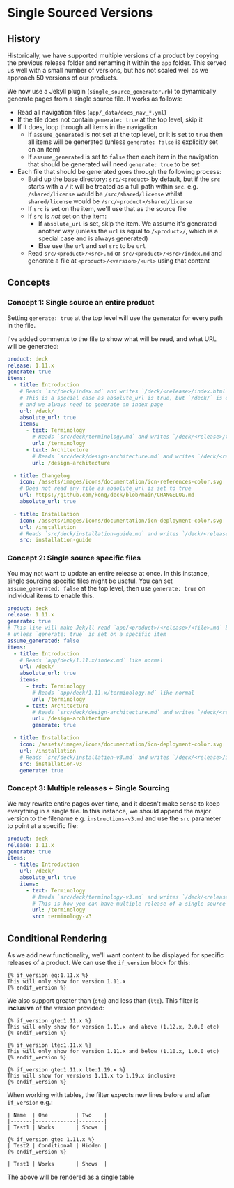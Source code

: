 # Single Sourced Versions

## History

Historically, we have supported multiple versions of a product by copying the previous release folder and renaming it within the `app` folder. This served us well with a small number of versions, but has not scaled well as we approach 50 versions of our products.

We now use a Jekyll plugin (`single_source_generator.rb`) to dynamically generate pages from a single source file. It works as follows:

- Read all navigation files (`app/_data/docs_nav_*.yml`)
- If the file does not contain `generate: true` at the top level, skip it
- If it does, loop through all items in the navigation
  - If `assume_generated` is not set at the top level, or it is set to `true` then all items will be generated (unless `generate: false` is explicitly set on an item)
  - If `assume_generated` is set to `false` then each item in the navigation that should be generated will need `generate: true` to be set
- Each file that should be generated goes through the following process:
  - Build up the base directory: `src/<product>` by default, but if the `src` starts with a `/` it will be treated as a full path within `src`. e.g. `/shared/license` would be `/src/shared/license` whilst `shared/license` would be `/src/<product>/shared/license`
  - If `src` is set on the item, we'll use that as the source file
  - If `src` is _not_ set on the item:
    - If `absolute_url` is set, skip the item. We assume it's generated another way (unless the `url` is equal to `/<product>/`, which is a special case and is always generated)
    - Else use the `url` and set `src` to be `url`
  - Read `src/<product>/<src>.md` or `src/<product>/<src>/index.md` and generate a file at `<product>/<version>/<url>` using that content

## Concepts

### Concept 1: Single source an entire product

Setting `generate: true` at the top level will use the generator for every path in the file.

I've added comments to the file to show what will be read, and what URL will be generated:

```yaml
product: deck
release: 1.11.x
generate: true
items:
  - title: Introduction
    # Reads `src/deck/index.md` and writes `/deck/<release>/index.html`
    # This is a special case as absolute_url is true, but `/deck/` is equal to `/<product>/`
    # and we always need to generate an index page
    url: /deck/
    absolute_url: true
    items:
      - text: Terminology
        # Reads `src/deck/terminology.md` and writes `/deck/<release>/terminology/index.html`
        url: /terminology
      - text: Architecture
        # Reads `src/deck/design-architecture.md` and writes `/deck/<release>/design-architecture/index.html`
        url: /design-architecture

  - title: Changelog
    icon: /assets/images/icons/documentation/icn-references-color.svg
    # Does not read any file as absolute_url is set to true
    url: https://github.com/kong/deck/blob/main/CHANGELOG.md
    absolute_url: true

  - title: Installation
    icon: /assets/images/icons/documentation/icn-deployment-color.svg
    url: /installation
    # Reads `src/deck/installation-guide.md` and writes `/deck/<release>/installation/index.html`
    src: installation-guide
```

### Concept 2: Single source specific files

You may not want to update an entire release at once. In this instance, single sourcing specific files might be useful. You can set `assume_generated: false` at the top level, then use `generate: true` on individual items to enable this.

```yaml
product: deck
release: 1.11.x
generate: true
# This line will make Jekyll read `app/<product>/<release>/<file>.md` by default
# unless `generate: true` is set on a specific item
assume_generated: false
items:
  - title: Introduction
    # Reads `app/deck/1.11.x/index.md` like normal
    url: /deck/
    absolute_url: true
    items:
      - text: Terminology
        # Reads `app/deck/1.11.x/terminology.md` like normal
        url: /terminology
      - text: Architecture
        # Reads `src/deck/design-architecture.md` and writes `/deck/<release>/design-architecture/index.html`
        url: /design-architecture
        generate: true

  - title: Installation
    icon: /assets/images/icons/documentation/icn-deployment-color.svg
    url: /installation
    # Reads `src/deck/installation-v3.md` and writes `/deck/<release>/installation/index.html`
    src: installation-v3
    generate: true
```

### Concept 3: Multiple releases + Single Sourcing

We may rewrite entire pages over time, and it doesn't make sense to keep everything in a single file. In this instance, we should append the major version to the filename e.g. `instructions-v3.md` and use the `src` parameter to point at a specific file:

```yaml
product: deck
release: 1.11.x
generate: true
items:
  - title: Introduction
    url: /deck/
    absolute_url: true
    items:
      - text: Terminology
        # Reads `src/deck/terminology-v3.md` and writes `/deck/<release>/terminology/index.html`
        # This is how you can have multiple release of a single source file when completely rewriting content
        url: /terminology
        src: terminology-v3
```

## Conditional Rendering

As we add new functionality, we'll want content to be displayed for specific releases of a product. We can use the `if_version` block for this:

```
{% if_version eq:1.11.x %}
This will only show for version 1.11.x
{% endif_version %}
```

We also support greater than (`gte`) and less than (`lte`). This filter is **inclusive** of the version provided:

```
{% if_version gte:1.11.x %}
This will only show for version 1.11.x and above (1.12.x, 2.0.0 etc)
{% endif_version %}

{% if_version lte:1.11.x %}
This will only show for version 1.11.x and below (1.10.x, 1.0.0 etc)
{% endif_version %}

{% if_version gte:1.11.x lte:1.19.x %}
This will show for versions 1.11.x to 1.19.x inclusive
{% endif_version %}
```

When working with tables, the filter expects new lines before and after `if_version` e.g.:

```
| Name  | One         | Two    |
|-------|-------------|--------|
| Test1 | Works       | Shows  |

{% if_version gte: 1.11.x %}
| Test2 | Conditional | Hidden |
{% endif_version %}

| Test1 | Works       | Shows  |
```

The above will be rendered as a single table